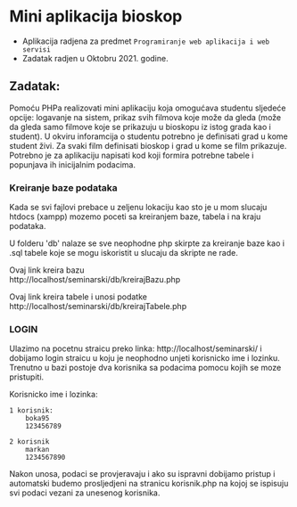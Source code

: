 # Mini aplikacija bioskop

- Aplikacija radjena za predmet `Programiranje web aplikacija i web servisi`
- Zadatak radjen u Oktobru 2021. godine.

## Zadatak:

Pomoću PHPa realizovati mini aplikaciju koja omogućava studentu sljedeće opcije:
logavanje na sistem, prikaz svih filmova koje može da gleda
(može da gleda samo filmove koje se prikazuju u bioskopu iz istog grada kao i student).
U okviru inforamcija o studentu potrebno je definisati grad u kome student živi.
Za svaki film definisati bioskop i grad u kome se film prikazuje.
Potrebno je za aplikaciju napisati kod koji formira potrebne tabele i popunjava ih inicijalnim podacima.

### Kreiranje baze podataka

Kada se svi fajlovi prebace u zeljenu lokaciju kao sto je u mom slucaju
htdocs (xampp) mozemo poceti sa kreiranjem baze, tabela i na kraju podataka.

U folderu 'db' nalaze se sve neophodne php skirpte za kreiranje baze kao i .sql tabele koje se mogu iskoristit u slucaju da skripte ne rade.

Ovaj link kreira bazu  
http://localhost/seminarski/db/kreirajBazu.php

Ovaj link kreira tabele i unosi podatke
http://localhost/seminarski/db/kreirajTabele.php

### LOGIN

Ulazimo na pocetnu straicu preko linka: http://localhost/seminarski/
i dobijamo login straicu u koju je neophodno unjeti korisnicko ime i lozinku.
Trenutno u bazi postoje dva korisnika sa podacima pomocu kojih se moze pristupiti.

Korisnicko ime i lozinka:

    1 korisnik:
        boka95
        123456789

    2 korisnik
        markan
        1234567890

Nakon unosa, podaci se provjeravaju i ako su ispravni dobijamo pristup i automatski budemo prosljedjeni na stranicu korisnik.php na kojoj se ispisuju svi podaci vezani za unesenog korisnika.
